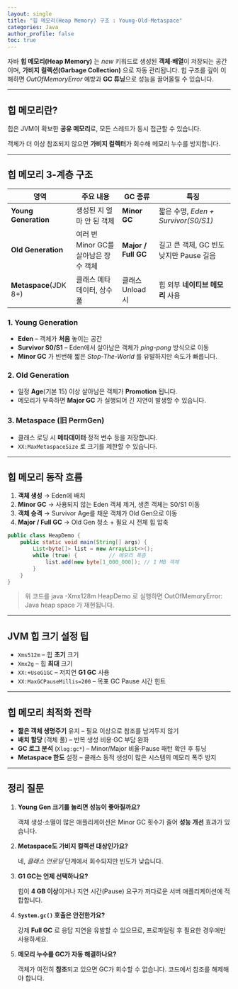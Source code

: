 ```yaml
---
layout: single
title: "힙 메모리(Heap Memory) 구조 : Young·Old·Metaspace"
categories: Java
author_profile: false
toc: true
---
```


자바 **힙 메모리(Heap Memory)** 는 *new* 키워드로 생성된 **객체‧배열**이 저장되는 공간이며, **가비지 컬렉션(Garbage Collection)** 으로 자동 관리됩니다. 힙 구조를 깊이 이해하면 *OutOfMemoryError* 예방과 **GC 튜닝**으로 성능을 끌어올릴 수 있습니다.

------

## 힙 메모리란?

힙은 JVM이 확보한 **공유 메모리**로, 모든 스레드가 동시 접근할 수 있습니다.

객체가 더 이상 참조되지 않으면 **가비지 컬렉터**가 회수해 메모리 누수를 방지합니다.

------

## 힙 메모리 3-계층 구조

| 영역                  | 주요 내용                             | GC 종류             | 특징                                    |
| --------------------- | ------------------------------------- | ------------------- | --------------------------------------- |
| **Young Generation**  | 생성된 지 얼마 안 된 객체             | **Minor GC**        | 짧은 수명, *Eden + Survivor(S0/S1)*     |
| **Old Generation**    | 여러 번 Minor GC를 살아남은 장수 객체 | **Major / Full GC** | 길고 큰 객체, GC 빈도 낮지만 Pause 길음 |
| **Metaspace**(JDK 8+) | 클래스 메타데이터, 상수 풀            | 클래스 Unload 시    | 힙 외부 **네이티브 메모리** 사용        |

### 1. Young Generation

- **Eden** – 객체가 **처음** 놓이는 공간
- **Survivor S0/S1** – Eden에서 살아남은 객체가 *ping-pong* 방식으로 이동
- **Minor GC** 가 빈번해 짧은 *Stop-The-World* 를 유발하지만 속도가 빠릅니다.

### 2. Old Generation

- 일정 **Age**(기본 15) 이상 살아남은 객체가 **Promotion** 됩니다.
- 메모리가 부족하면 **Major GC** 가 실행되어 긴 지연이 발생할 수 있습니다.

### 3. Metaspace (旧 PermGen)

- 클래스 로딩 시 **메타데이터**·정적 변수 등을 저장합니다.
- `XX:MaxMetaspaceSize` 로 크기를 제한할 수 있습니다.

------

## 힙 메모리 동작 흐름

1. **객체 생성** → Eden에 배치
2. **Minor GC** → 사용되지 않는 Eden 객체 제거, 생존 객체는 S0/S1 이동
3. **객체 승격** → Survivor Age를 채운 객체가 Old Gen으로 이동
4. **Major / Full GC** → Old Gen 청소 + 필요 시 전체 힙 압축

```java
public class HeapDemo {
    public static void main(String[] args) {
        List<byte[]> list = new ArrayList<>();
        while (true) {          // 메모리 폭증
            list.add(new byte[1_000_000]); // 1 MB 객체
        }
    }
}
```

> 위 코드를 java -Xmx128m HeapDemo 로 실행하면 OutOfMemoryError: Java heap space 가 재현됩니다.

------

## JVM 힙 크기 설정 팁

- `Xms512m` – 힙 **초기** 크기
- `Xmx2g` – 힙 **최대** 크기
- `XX:+UseG1GC` – 저지연 **G1 GC** 사용
- `XX:MaxGCPauseMillis=200` – 목표 GC Pause 시간 힌트

------

## 힙 메모리 최적화 전략

- **짧은 객체 생명주기** 유지 – 필요 이상으로 참조를 남겨두지 않기
- **배치 할당** (객체 풀) – 반복 생성 비용·GC 부담 완화
- **GC 로그 분석** (`Xlog:gc*`) – Minor/Major 비율·Pause 패턴 확인 후 튜닝
- **Metaspace 한도** 설정 – 클래스 동적 생성이 많은 시스템의 메모리 폭주 방지

------

## **정리 질문**

1. **Young Gen 크기를 늘리면 성능이 좋아질까요?**

   객체 생성·소멸이 많은 애플리케이션은 Minor GC 횟수가 줄어 **성능 개선** 효과가 있습니다.

2. **Metaspace도 가비지 컬렉션 대상인가요?**

   네, *클래스 언로딩* 단계에서 회수되지만 빈도가 낮습니다.

3. **G1 GC는 언제 선택하나요?**

   힙이 **4 GB 이상**이거나 지연 시간(Pause) 요구가 까다로운 서버 애플리케이션에 적합합니다.

4. **`System.gc()` 호출은 안전한가요?**

   강제 **Full GC** 로 응답 지연을 유발할 수 있으므로, 프로파일링 후 필요한 경우에만 사용하세요.

5. **메모리 누수를 GC가 자동 해결하나요?**

   객체가 여전히 **참조**되고 있으면 GC가 회수할 수 없습니다. 코드에서 참조를 해제해야 합니다.
